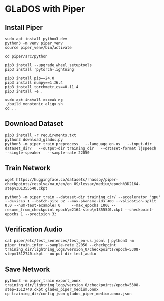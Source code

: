 # GLaDOS with Piper

## Install Piper

    sudo apt install python3-dev
    python3 -m venv piper_venv
    source piper_venv/bin/activate

    cd piper/src/python

    pip3 install --upgrade wheel setuptools
    pip3 install 'pytorch-lightning'

    pip3 install pip==24.0
    pip3 install numpy==1.26.4
    pip3 install torchmetrics==0.11.4
    pip3 install -e .

    sudo apt install espeak-ng
    ./build_monotonic_align.sh 
    cd ..

## Download Dataset

    pip3 install -r requirements.txt
    python3 download_glados.py 
    python3 -m piper_train.preprocess   --language en-us   --input-dir dataset_dir/   --output-dir training_dir   --dataset-format ljspeech   --single-speaker   --sample-rate 22050

## Train Network

    wget https://huggingface.co/datasets/rhasspy/piper-checkpoints/resolve/main/en/en_US/lessac/medium/epoch%3D2164-step%3D1355540.ckpt

    python3 -m piper_train --dataset-dir training_dir/ --accelerator 'gpu' --devices 1 --batch-size 32 --max-phoneme-ids 400 --validation-split 0.0 --num-test-examples 0     --max_epochs 1000 --resume_from_checkpoint epoch\=2164-step\=1355540.ckpt --checkpoint-epochs 1 --precision 32

## Verification Audio

    cat piper/etc/test_sentences/test_en-us.jsonl | python3 -m piper_train.infer --sample-rate 22050 --checkpoint training_dir/lightning_logs/version_0/checkpoints/epoch=5308-step=1512740.ckpt --output-dir test_audio

## Save Network

    python3 -m piper_train.export_onnx training_dir/lightning_logs/version_0/checkpoints/epoch=5308-step=1512740.ckpt glados_piper_medium.onnx
    cp training_dir/config.json glados_piper_medium.onnx.json
